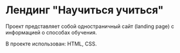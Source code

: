# Лендинг "Научиться учиться"

Проект представляет собой одностраничный сайт (landing page) с информацией о способах обучения.

В проекте использован: HTML, CSS.